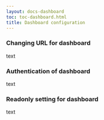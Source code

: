 ```yaml
---
layout: docs-dashboard
toc: toc-dashboard.html
title: Dashboard configuration
---
```


### Changing URL for dashboard
text

### Authentication of dashboard
text

### Readonly setting for dashboard
text
